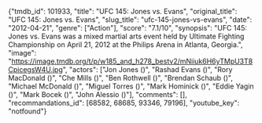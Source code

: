 {"tmdb_id": 101933, "title": "UFC 145: Jones vs. Evans", "original_title": "UFC 145: Jones vs. Evans", "slug_title": "ufc-145-jones-vs-evans", "date": "2012-04-21", "genre": ["Action"], "score": "7.1/10", "synopsis": "UFC 145: Jones vs. Evans was a mixed martial arts event held by Ultimate Fighting Championship on April 21, 2012 at the Philips Arena in Atlanta, Georgia.", "image": "https://image.tmdb.org/t/p/w185_and_h278_bestv2/mNiiuk6H6yTMpU3T8CpicegsW4U.jpg", "actors": ["Jon Jones ()", "Rashad Evans ()", "Rory MacDonald ()", "Che Mills ()", "Ben Rothwell ()", "Brendan Schaub ()", "Michael McDonald ()", "Miguel Torres ()", "Mark Hominick ()", "Eddie Yagin ()", "Mark Bocek ()", "John Alessio ()"], "comments": [], "recommandations_id": [68582, 68685, 93346, 79196], "youtube_key": "notfound"}